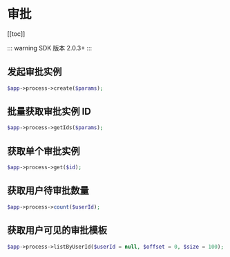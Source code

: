 # 审批

[[toc]]

::: warning
SDK 版本 2.0.3+
:::

## 发起审批实例

```php
$app->process->create($params);
```

## 批量获取审批实例 ID

```php
$app->process->getIds($params);
```

## 获取单个审批实例

```php
$app->process->get($id);
```

## 获取用户待审批数量

```php
$app->process->count($userId);
```

## 获取用户可见的审批模板

```php
$app->process->listByUserId($userId = null, $offset = 0, $size = 100);
```
